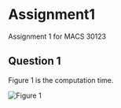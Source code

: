 # Assignment1
Assignment 1 for MACS 30123

## Question 1
Figure 1 is the computation time.

![Figure 1](https://octodex.github.com/images/yaktocat.png)
